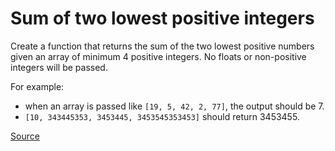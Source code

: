 # Sum of two lowest positive integers

Create a function that returns the sum of the two lowest
positive numbers given an array of minimum 4 positive integers.
No floats or non-positive integers will be passed.

For example: 

-   when an array is passed like ```[19, 5, 42, 2, 77]```,
    the output should be 7.
-   ```[10, 343445353, 3453445, 3453545353453]``` should return 3453455.

[Source](https://www.codewars.com/kata/558fc85d8fd1938afb000014/train/python)